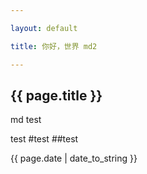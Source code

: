 ```yaml
---

layout: default

title: 你好，世界 md2

---
```


<h2>{{ page.title }}</h2>

<p>   md test</p>
test
#test
##test
<p>{{ page.date | date_to_string }}</p>

